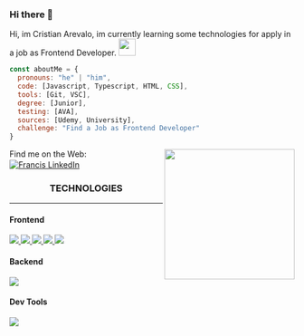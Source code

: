 ### Hi there 👋

Hi, im Cristian Arevalo, im currently learning some technologies for apply in a job as Frontend Developer. <img src="https://media.giphy.com/media/WUlplcMpOCEmTGBtBW/giphy.gif" width="30">

```javascript
const aboutMe = {
  pronouns: "he" | "him",
  code: [Javascript, Typescript, HTML, CSS],
  tools: [Git, VSC],
  degree: [Junior],
  testing: [AVA],
  sources: [Udemy, University],
  challenge: "Find a Job as Frontend Developer"
}
```
<img align='right' src="https://media.giphy.com/media/M9gbBd9nbDrOTu1Mqx/giphy.gif" width="230">

Find me on the Web:<br>
<a href="https://www.linkedin.com/in/cristian-arevalo-174556155/"><img align="center" src="https://img.shields.io/badge/linkedin-0077B5.svg?&style=for-the-badge&logo=linkedin&logoColor=white" alt="Francis LinkedIn" /></a>&nbsp;&nbsp;
<br>
<h3 align="center">TECHNOLOGIES<hr/></h3>
<h4>Frontend</h4>
<p>
  <a href='https://developer.mozilla.org/en-US/docs/Web/Guide/HTML/HTML5'>
    <img src="https://img.shields.io/badge/html5-e34f26.svg?&style=for-the-badge&logo=html5&logoColor=white" />
  </a>
  <a href='https://developer.mozilla.org/en-US/docs/Web/CSS'>
    <img src="https://img.shields.io/badge/css3-1572B6.svg?&style=for-the-badge&logo=css3&logoColor=white" />
  </a>
  <a href='https://getbootstrap.com/'>
    <img src='https://img.shields.io/badge/bootstrap-563D7C?logo=bootstrap&style=for-the-badge' />
  </a>
    <a href='https://developer.mozilla.org/en-US/docs/Web/JavaScript/Guide'>
    <img src="https://img.shields.io/badge/javascript-F7DF1E.svg?&style=for-the-badge&logo=javascript&logoColor=black" />
  </a>
  <a href='https://www.typescriptlang.org/'>
    <img src="https://img.shields.io/badge/typescript-007ACC.svg?&style=for-the-badge&logo=typescript&logoColor=white" />
  </a>
  <h4>Backend</h4>
<p>
  <a href='https://nodejs.org/en/about/'>
    <img src="https://img.shields.io/badge/node.js-339933?logo=node.js&logoWidth=30&labelColor=black&style=for-the-badge" />
  </a>
  <h4>Dev Tools</h4>
<p>
  <a href='https://git-scm.com/'>
    <img src='https://img.shields.io/badge/git-F05032?logo=git&style=for-the-badge&logoColor=white' />
  </a>
